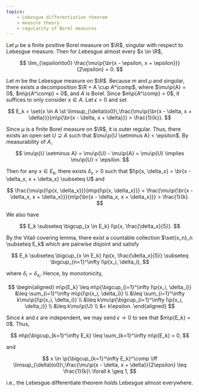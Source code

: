 ```yaml
---
topics:
    - Lebesgue differentiation theorem
    - measure theory
    - regularity of Borel measures
---
```


<problem>

Let $\mu$ be a finite positive Borel measure on $\R$, singular with respect to Lebesgue measure. Then for Lebesgue almost every $x \in \R$,

$$
\lim_{\epsilon\to0} \frac{\mu\p{\br{x - \epsilon, x + \epsilon}}}{2\epsilon} = 0.
$$

</problem>

<solution>

Let $m$ be the Lebesgue measure on $\R$. Because $m$ and $\mu$ and singular, there exists a decomposition $\R = A \cup A^\comp$, where $\mu\p{A} = 0$, $m\p{A^\comp} = 0$, and $A$ is Borel. Since $m\p{A^\comp} = 0$, it suffices to only consider $x \in A$. Let $\epsilon > 0$ and set

$$
E_k = \set{x \in A \st \limsup_{\delta\to0}\,\frac{\mu\p{\br{x - \delta, x + \delta}}}{m\p{\br{x - \delta, x + \delta}}} > \frac{1}{k}}.
$$

Since $\mu$ is a finite Borel measure on $\R$, it is outer regular. Thus, there exists an open set $U \supseteq A$ such that $\mu\p{U \setminus A} < \epsilon$. By measurability of $A$,

$$
\mu\p{U \setminus A} = \mu\p{U} - \mu\p{A} = \mu\p{U} \implies \mu\p{U} < \epsilon.
$$

Then for any $x \in E_k$, there exists $\delta_x > 0$ such that $I\p{x, \delta_x} = \br{x - \delta_x, x + \delta_x} \subseteq U$ and

$$
\frac{\mu\p{I\p{x, \delta_x}}}{m\p{I\p{x, \delta_x}}} = \frac{\mu\p{\br{x - \delta_x, x + \delta_x}}}{m\p{\br{x - \delta_x, x + \delta_x}}} > \frac{1}{k}.
$$

We also have

$$
E_k \subseteq \bigcup_{x \in E_k} I\p{x, \frac{\delta_x}{5}}.
$$

By the Vitali covering lemma, there exist a countable collection $\set{x_n}_n \subseteq E_k$ which are pairwise disjoint and satisfy

$$
E_k \subseteq \bigcup_{x \in E_k} I\p{x, \frac{\delta_x}{5}} \subseteq \bigcup_{n=1}^\infty I\p{x_i, \delta_i},
$$

where $\delta_i = \delta_{x_i}$. Hence, by monotonicity,

$$
\begin{aligned}
    m\p{E_k}
         \leq m\p{\bigcup_{i=1}^\infty I\p{x_i, \delta_i}}
        &\leq \sum_{i=1}^\infty m\p{I\p{x_i, \delta_i}} \\
        &\leq \sum_{i=1}^\infty k\mu\p{I\p{x_i, \delta_i}} \\
        &\leq k\mu\p{\bigcup_{i=1}^\infty I\p{x_i, \delta_i}} \\
        &\leq k\mu\p{U} \\
        &< k\epsilon.
\end{aligned}
$$

Since $k$ and $\epsilon$ are independent, we may send $\epsilon \to 0$ to see that $m\p{E_k} = 0$. Thus,

$$
m\p{\bigcup_{k=1}^\infty E_k} \leq \sum_{k=1}^\infty m\p{E_k} = 0,
$$

and

$$
x \in \p{\bigcup_{k=1}^\infty E_k}^\comp \iff \limsup_{\delta\to0}\,\frac{\mu\p{x - \delta, x + \delta}}{2\epsilon} \leq \frac{1}{k}\ \forall k \geq 1,
$$

i.e., the Lebesgue differentiate theorem holds Lebesgue almost everywhere.

</solution>
